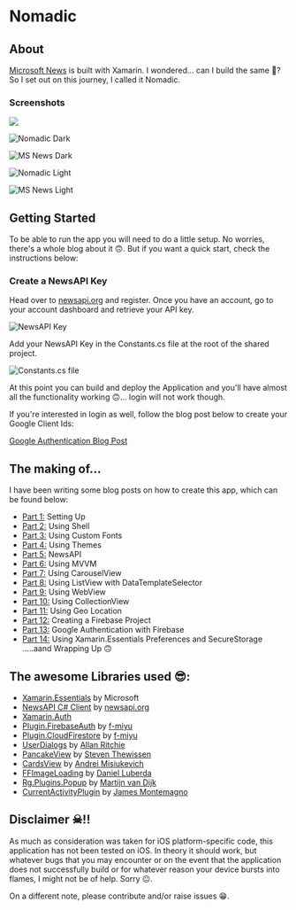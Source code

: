 # Nomadic

## About

[Microsoft News](https://play.google.com/store/apps/details?id=com.microsoft.amp.apps.bingnews&hl=en) is built with Xamarin. I wondered… can I build the same 🤔? So I set out on this journey, I called it Nomadic.

### Screenshots

![](https://miro.medium.com/max/774/1*Uhsmgy1_iVakYzQwuF6NhQ.gif)

![Nomadic Dark](https://cdn-images-1.medium.com/max/800/1*DxXWGIXy2LA4tXgw8n7kfQ.png)

![MS News Dark](https://cdn-images-1.medium.com/max/800/1*sJQuOpx_sPNfm5GPKtzPmw.png)

![Nomadic Light](https://cdn-images-1.medium.com/max/800/1*C6wtGlfVS_09SCsR7JUxug.png)

![MS News Light](https://cdn-images-1.medium.com/max/800/1*zvpBF4oq59NUl0iEA02dOg.png)

## Getting Started

To be able to run the app you will need to do a little setup. No worries, there's a whole blog about it 🙃. But if you want a quick start, check the instructions below:

### Create a NewsAPI Key

Head over to [newsapi.org](https://newsapi.org/) and register. Once you have an account, go to your account dashboard and retrieve your API key.

![NewsAPI Key](https://cdn-images-1.medium.com/max/800/1*fH4zsOFTXvuP1qsZaZa6cQ.png)

Add your NewsAPI Key in the Constants.cs file at the root of the shared project.

![Constants.cs file](https://cdn-images-1.medium.com/max/800/1*0CgPiNV4MN7QXjk0qfI7sQ.png)

At this point you can build and deploy the Application and you'll have almost all the functionality working 🙃... login will not work though.

If you're interested in login as well, follow the blog post below to create your Google Client Ids:

[Google Authentication Blog Post](https://link.medium.com/UsQv6t9O15)

## The making of...

I have been writing some blog posts on how to create this app, which can be found below:

- [Part 1:](https://link.medium.com/RF1k3lBN15) Setting Up
- [Part 2:](https://link.medium.com/Hfp1tLHN15) Using Shell
- [Part 3:](https://link.medium.com/82PjSwTN15) Using Custom Fonts
- [Part 4:](https://link.medium.com/bpzxOmZN15) Using Themes
- [Part 5:](https://link.medium.com/TbZ9nodO15) NewsAPI
- [Part 6:](https://link.medium.com/R4RPUTkO15) Using MVVM
- [Part 7:](https://link.medium.com/RRWaHIwO15) Using CarouselView
- [Part 8:](https://link.medium.com/UYqcSsFO15) Using ListView with DataTemplateSelector
- [Part 9:](https://link.medium.com/1loOkgLO15) Using WebView
- [Part 10:](https://link.medium.com/E5mdpESO15) Using CollectionView
- [Part 11:](https://link.medium.com/pYQD37XO15) Using Geo Location
- [Part 12:](https://link.medium.com/Z7A83o3O15) Creating a Firebase Project
- [Part 13:](https://link.medium.com/UsQv6t9O15) Google Authentication with Firebase
- [Part 14:](https://link.medium.com/hCSlA6dP15) Using Xamarin.Essentials Preferences and SecureStorage .....aand Wrapping Up 🙃

## The awesome Libraries used 😎:

- [Xamarin.Essentials](https://github.com/xamarin/Essentials) by Microsoft
- [NewsAPI C# Client](https://newsapi.org/docs/client-libraries/csharp) by [newsapi.org](https://newsapi.org/)
- [Xamarin.Auth](https://github.com/xamarin/Xamarin.Auth)
- [Plugin.FirebaseAuth](https://github.com/f-miyu/Plugin.FirebaseAuth) by [f-miyu](https://github.com/f-miyu)
- [Plugin.CloudFirestore](https://github.com/f-miyu/Plugin.CloudFirestore) by [f-miyu](https://github.com/f-miyu)
- [UserDialogs](https://github.com/aritchie/userdialogs) by [Allan Ritchie](https://allancritchie.net/)
- [PancakeView](https://github.com/sthewissen/Xamarin.Forms.PancakeView) by [Steven Thewissen](https://thewissen.io)
- [CardsView](https://github.com/AndreiMisiukevich/CardView) by [Andrei Misiukevich](https://github.com/AndreiMisiukevich)
- [FFImageLoading](https://github.com/luberda-molinet/FFImageLoading) by [Daniel Luberda](https://github.com/daniel-luberda)
- [Rg.Plugins.Popup](https://github.com/rotorgames/Rg.Plugins.Popup) by [Martijn van Dijk](https://github.com/martijn00)
- [CurrentActivityPlugin](https://github.com/jamesmontemagno/CurrentActivityPlugin) by [James Montemagno](https://github.com/jamesmontemagno)

## Disclaimer ☠!!

As much as consideration was taken for iOS platform-specific code, this application has not been tested on iOS. In theory it should work, but whatever bugs that you may encounter or on the event that the application does not successfully build or for whatever reason your device bursts into flames, I might not be of help. Sorry 😐.

On a different note, please contribute and/or raise issues 😁.
